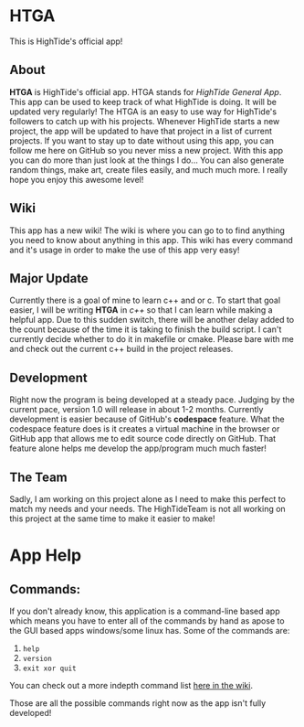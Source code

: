 # HTGA
This is HighTide's official app!

## About
**HTGA** is HighTide's official app. HTGA stands for *HighTide General App*. This app can be used to keep track of what HighTide is doing. It will be updated very regularly! The HTGA is an easy to use way for HighTide's followers to catch up with his projects. Whenever HighTide starts a new project, the app will be updated to have that project in a list of current projects. If you want to stay up to date without using this app, you can follow me here on GitHub so you never miss a new project. With this app you can do more than just look at the things I do... You can also generate random things, make art, create files easily, and much much more. I really hope you enjoy this awesome level!

## Wiki
This app has a new wiki! The wiki is where you can go to to find anything you need to know about anything in this app. This wiki has every command and it's usage in order to make the use of this app very easy!

## Major Update
Currently there is a goal of mine to learn c++ and or c. To start that goal easier, I will be writing **HTGA** in *c++* so that I can learn while making a helpful app. Due to this sudden switch, there will be another delay added to the count because of the time it is taking to finish the build script. I can't currently decide whether to do it in makefile or cmake. Please bare with me and check out the current c++ build in the project releases.

## Development
Right now the program is being developed at a steady pace. Judging by the current pace, version 1.0 will release in about 1-2 months. Currently development is easier because of GitHub's **codespace** feature. What the codespace feature does is it creates a virtual machine in the browser or GitHub app that allows me to edit source code directly on GitHub. That feature alone helps me develop the app/program much much faster!

## The Team
Sadly, I am working on this project alone as I need to make this perfect to match my needs and your needs. The HighTideTeam is not all working on this project at the same time to make it easier to make!

# App Help
## Commands:
If you don't already know, this application is a command-line based app which means you have to enter all of the commands by hand as apose to the GUI based apps windows/some linux has. 
Some of the commands are: 
1. `help`
2. `version`
3. `exit xor quit`

You can check out a more indepth command list [here in the wiki](https://github.com/TheHighTide/HTGA/wiki/Commands).

Those are all the possible commands right now as the app isn't fully developed!
